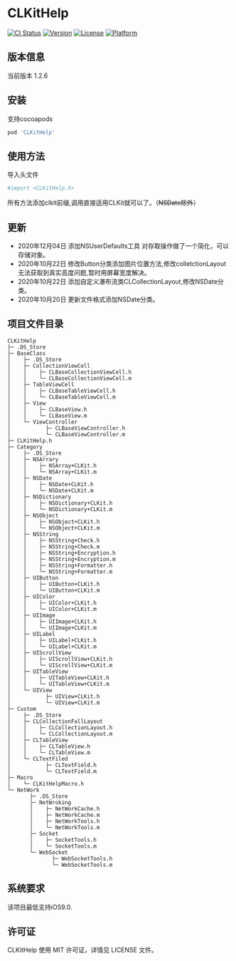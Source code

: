 # CLKitHelp

[![CI Status](https://img.shields.io/travis/hongcl8114@hotmail.com/CLKitHelp.svg?style=flat)](https://travis-ci.org/hongcl8114@hotmail.com/CLKitHelp)
[![Version](https://img.shields.io/cocoapods/v/CLKitHelp.svg?style=flat)](https://cocoapods.org/pods/CLKitHelp)
[![License](https://img.shields.io/cocoapods/l/CLKitHelp.svg?style=flat)](https://cocoapods.org/pods/CLKitHelp)
[![Platform](https://img.shields.io/cocoapods/p/CLKitHelp.svg?style=flat)](https://cocoapods.org/pods/CLKitHelp)

## 版本信息
当前版本 1.2.6
## 安装
支持cocoapods
```ruby
pod 'CLKitHelp'
```
## 使用方法
导入头文件

```ruby
#import <CLKitHelp.h>
```
所有方法添加clkit前缀,调用直接适用CLKit就可以了。（~~NSDate除外~~）

## 更新
*  2020年12月04日 添加NSUserDefaults工具 对存取操作做了一个简化，可以存储对象。
*  2020年10月22日 修改Button分类添加图片位置方法,修改colletctionLayout无法获取到真实高度问题,暂时用屏幕宽度解决。 
*  2020年10月22日 添加自定义瀑布流类CLCollectionLayout,修改NSDate分类。
*  2020年10月20日 更新文件格式添加NSDate分类。


## 项目文件目录

```
CLKitHelp
├─ .DS_Store
├─ BaseClass
│    ├─ .DS_Store
│    ├─ CollectionViewCell
│    │    ├─ CLBaseCollectionViewCell.h
│    │    └─ CLBaseCollectionViewCell.m
│    ├─ TableViewCell
│    │    ├─ CLBaseTableViewCell.h
│    │    └─ CLBaseTableViewCell.m
│    ├─ View
│    │    ├─ CLBaseView.h
│    │    └─ CLBaseView.m
│    └─ ViewController
│           ├─ CLBaseViewController.h
│           └─ CLBaseViewController.m
├─ CLKitHelp.h
├─ Category
│    ├─ .DS_Store
│    ├─ NSArrary
│    │    ├─ NSArray+CLKit.h
│    │    └─ NSArray+CLKit.m
│    ├─ NSDate
│    │    ├─ NSDate+CLKit.h
│    │    └─ NSDate+CLKit.m
│    ├─ NSDictionary
│    │    ├─ NSDictionary+CLKit.h
│    │    └─ NSDictionary+CLKit.m
│    ├─ NSObject
│    │    ├─ NSObject+CLKit.h
│    │    └─ NSObject+CLKit.m
│    ├─ NSString
│    │    ├─ NSString+Check.h
│    │    ├─ NSString+Check.m
│    │    ├─ NSString+Encryption.h
│    │    ├─ NSString+Encryption.m
│    │    ├─ NSString+Formatter.h
│    │    └─ NSString+Formatter.m
│    ├─ UIButton
│    │    ├─ UIButton+CLKit.h
│    │    └─ UIButton+CLKit.m
│    ├─ UIColor
│    │    ├─ UIColor+CLKit.h
│    │    └─ UIColor+CLKit.m
│    ├─ UIImage
│    │    ├─ UIImage+CLKit.h
│    │    └─ UIImage+CLKit.m
│    ├─ UILabel
│    │    ├─ UILabel+CLKit.h
│    │    └─ UILabel+CLKit.m
│    ├─ UIScrollView
│    │    ├─ UIScrollView+CLKit.h
│    │    └─ UIScrollView+CLKit.m
│    ├─ UITableView
│    │    ├─ UITableView+CLKit.h
│    │    └─ UITableView+CLKit.m
│    └─ UIView
│           ├─ UIView+CLKit.h
│           └─ UIView+CLKit.m
├─ Custom
│    ├─ .DS_Store
│    ├─ CLCollectionFallLayout
│    │    ├─ CLCollectionLayout.h
│    │    └─ CLCollectionLayout.m
│    ├─ CLTableView
│    │    ├─ CLTableView.h
│    │    └─ CLTableView.m
│    └─ CLTextFiled
│           ├─ CLTextField.h
│           └─ CLTextField.m
├─ Macro
│    └─ CLKitHelpMacro.h
└─ NetWork
       ├─ .DS_Store
       ├─ NetWroking
       │    ├─ NetWorkCache.h
       │    ├─ NetWorkCache.m
       │    ├─ NetWorkTools.h
       │    └─ NetWorkTools.m
       ├─ Socket
       │    ├─ SocketTools.h
       │    └─ SocketTools.m
       └─ WebSocket
              ├─ WebSocketTools.h
              └─ WebSocketTools.m

```
              
## 系统要求
该项目最低支持iOS9.0.

## 许可证
CLKitHelp  使用 MIT 许可证，详情见 LICENSE 文件。

